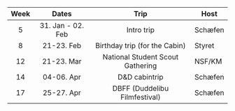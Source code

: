 <!--
| Week |   Dates    |             Trip              | Host      |
| :--: | :--------: | :---------------------------: | --------- |
|  4   | 26-28. Jan |          Intro trip           | Schæfen   |
|  7   | 16-18. Feb | Birthday trip (for the Cabin) | The Board |
|  10  | 08-10. Mar |             Trip              | Schæfen   |
|  14  | 05-07. Apr |             Trip              | Schæfen   |
|  15  | 12-14. Apr | DBFF (Duddelibu Filmfestival) | Schæfen   |
|  17  | 26-28. Apr | National Student Scout Gathering | NSF/KM |
-->

| Week |       Dates       |               Trip               | Host    |
| :--: | :---------------: | :------------------------------: | ------- |
|  5   | 31. Jan - 02. Feb |            Intro trip            | Schæfen |
|  8   |    21-23. Feb     |  Birthday trip (for the Cabin)   | Styret  |
|  12  |    21-23. Mar     | National Student Scout Gathering | NSF/KM  |
|  14  |    04-06. Apr     |          D&D cabintrip           | Schæfen |
|  17  |    25-27. Apr     |  DBFF (Duddelibu Filmfestival)   | Schæfen |
